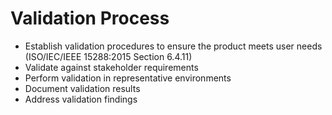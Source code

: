 # Validation Process
- Establish validation procedures to ensure the product meets user needs (ISO/IEC/IEEE 15288:2015 Section 6.4.11)
- Validate against stakeholder requirements
- Perform validation in representative environments
- Document validation results
- Address validation findings
